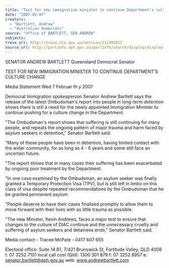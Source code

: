 ```yaml
---
title: "Test for new immigration minister to continue Department's culture change."
date: "2007-02-07"
creators:
  - "Bartlett, Andrew"
  - "Australian Democrats"
source: "Office of BARTLETT, SEN ANDREW"
subjects:
trove_url: http://trove.nla.gov.au/version/211303011
source_url: http://parlinfo.aph.gov.au/parlInfo/search/display/display.w3p;query=Id%3A%22media/pressrel/M45M6%22
---
```


 

 SENATOR ANDREW BARTLETT  Queensland Democrat Senator     

 

 

 TEST FOR NEW IMMIGRATION MINISTER TO CONTINUE  DEPARTMENT'S CULTURE CHANGE   

 Media Statement   Wed 7  Februar th y 2007

 Democrat Immigration spokesperson Senator Andrew Bartlett says the release of the latest  Ombudsman's report into people in long-term detention shows there is still a need for the newly  appointed Immigration Minister to continue pushing for a culture change in the Department.  

 "The Ombudsman's report shows that suffering is still continuing for many people, and repeats the  ongoing pattern of major trauma and harm faced by asylum seekers in detention," Senator Bartlett said. 

 "Many of these people have been in detention, having limited contact with the wider community, for as  long as 4 - 6 years and some still face an uncertain future.  

 "The report shows that in many cases their suffering has been exacerbated by ongoing poor treatment  by the Department.    

 "In one case examined by the Ombudsman, an asylum seeker was finally granted a Temporary  Protection Visa (TPV), but is still left in limbo on this class of visa despite repeated recommendations  by the Ombudsman that he be granted permanent asylum. 

 "People deserve to have their cases finalised promptly to allow them to move forward with their lives  with as little trauma as possible.  

 "The new Minister, Kevin Andrews, faces a major test to ensure that changes to the culture of DIAC  continue and the unnecessary cruelty and suffering of asylum seekers and detainees ends," Senator  Bartlett said. 

 

 

 

 Media contact - Tracee McPate - 0417 607 655   

 

 

 

 Electoral office: Suite 14 B1, 7/421 Brunswick St, Fortitude Valley, QLD 4006  t: 07 3252 7101  local call cost (Qld): 1300 301 879   f: 07 3252 8957  e: senator.bartlett@aph.gov.au   web: www.andrewbartlett.com 

